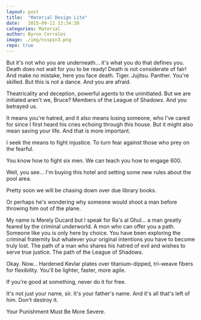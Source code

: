 ```yaml
---
layout: post
title:  "Material Design Lite"
date:   2015-09-11 13:34:20
categories: Material
author: Byron Corrales
image: ./img/nsspin3.png
repo: true
---
```

But it's not who you are underneath... it's what you do that defines you. Death does not wait for you to be ready! Death is not considerate of fair! And make no mistake, here you face death. Tiger. Jujitsu. Panther. You're skilled. But this is not a dance. And you are afraid.

Theatricality and deception, powerful agents to the uninitiated. But we are initiated aren't we, Bruce? Members of the League of Shadows. And you betrayed us.

It means you're hatred, and it also means losing someone, who I've cared for since I first heard his cries echoing through this house. But it might also mean saving your life. And that is more important.

I seek the means to fight injustice. To turn fear against those who prey on the fearful.

You know how to fight six men. We can teach you how to engage 600.

Well, you see... I'm buying this hotel and setting some new rules about the pool area.

Pretty soon we will be chasing down over due library books.

Or perhaps he's wondering why someone would shoot a man before throwing him out of the plane.

My name is Merely Ducard but I speak for Ra's al Ghul... a man greatly feared by the criminal underworld. A mon who can offer you a path. Someone like you is only here by choice. You have been exploring the criminal fraternity but whatever your original intentions you have to become truly lost. The path of a man who shares his hatred of evil and wishes to serve true justice. The path of the League of Shadows.

Okay. Now... Hardened Kevlar plates over titanium-dipped, tri-weave fibers for flexibility. You'll be lighter, faster, more agile.

If you're good at something, never do it for free.

It's not just your name, sir. It's your father's name. And it's all that's left of him. Don't destroy it.

Your Punishment Must Be More Severe.
